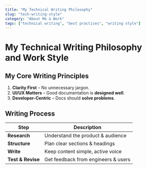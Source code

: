 ```yaml
---
title: "My Technical Writing Philosophy"
slug: "tech-writing-style"
category: "About Me & Work"
tags: ["technical writing", "best practices", "writing style"]
---
```

# My Technical Writing Philosophy and Work Style

## My Core Writing Principles
1. **Clarity First** – No unnecessary jargon.
2. **UI/UX Matters** – Good documentation is **designed well**.
3. **Developer-Centric** – Docs should **solve problems**.

## Writing Process
| Step | Description |
|------|------------|
| **Research** | Understand the product & audience |
| **Structure** | Plan clear sections & headings |
| **Write** | Keep content simple, active voice |
| **Test & Revise** | Get feedback from engineers & users |
